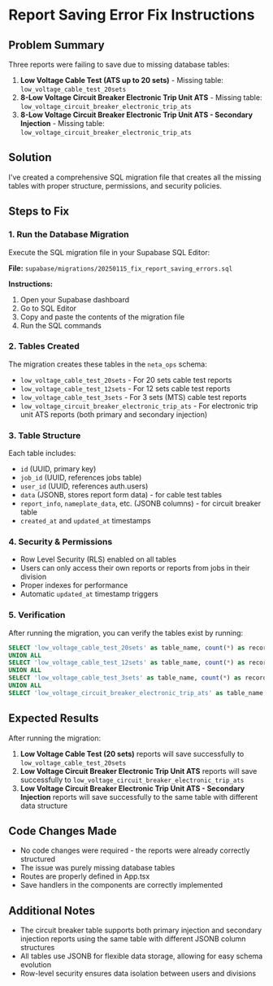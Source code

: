 # Report Saving Error Fix Instructions

## Problem Summary
Three reports were failing to save due to missing database tables:

1. **Low Voltage Cable Test (ATS up to 20 sets)** - Missing table: `low_voltage_cable_test_20sets`
2. **8-Low Voltage Circuit Breaker Electronic Trip Unit ATS** - Missing table: `low_voltage_circuit_breaker_electronic_trip_ats`
3. **8-Low Voltage Circuit Breaker Electronic Trip Unit ATS - Secondary Injection** - Missing table: `low_voltage_circuit_breaker_electronic_trip_ats`

## Solution
I've created a comprehensive SQL migration file that creates all the missing tables with proper structure, permissions, and security policies.

## Steps to Fix

### 1. Run the Database Migration
Execute the SQL migration file in your Supabase SQL Editor:

**File:** `supabase/migrations/20250115_fix_report_saving_errors.sql`

**Instructions:**
1. Open your Supabase dashboard
2. Go to SQL Editor
3. Copy and paste the contents of the migration file
4. Run the SQL commands

### 2. Tables Created
The migration creates these tables in the `neta_ops` schema:

- `low_voltage_cable_test_20sets` - For 20 sets cable test reports
- `low_voltage_cable_test_12sets` - For 12 sets cable test reports  
- `low_voltage_cable_test_3sets` - For 3 sets (MTS) cable test reports
- `low_voltage_circuit_breaker_electronic_trip_ats` - For electronic trip unit ATS reports (both primary and secondary injection)

### 3. Table Structure
Each table includes:
- `id` (UUID, primary key)
- `job_id` (UUID, references jobs table)
- `user_id` (UUID, references auth.users)
- `data` (JSONB, stores report form data) - for cable test tables
- `report_info`, `nameplate_data`, etc. (JSONB columns) - for circuit breaker table
- `created_at` and `updated_at` timestamps

### 4. Security & Permissions
- Row Level Security (RLS) enabled on all tables
- Users can only access their own reports or reports from jobs in their division
- Proper indexes for performance
- Automatic `updated_at` timestamp triggers

### 5. Verification
After running the migration, you can verify the tables exist by running:

```sql
SELECT 'low_voltage_cable_test_20sets' as table_name, count(*) as record_count FROM neta_ops.low_voltage_cable_test_20sets
UNION ALL
SELECT 'low_voltage_cable_test_12sets' as table_name, count(*) as record_count FROM neta_ops.low_voltage_cable_test_12sets
UNION ALL
SELECT 'low_voltage_cable_test_3sets' as table_name, count(*) as record_count FROM neta_ops.low_voltage_cable_test_3sets
UNION ALL
SELECT 'low_voltage_circuit_breaker_electronic_trip_ats' as table_name, count(*) as record_count FROM neta_ops.low_voltage_circuit_breaker_electronic_trip_ats;
```

## Expected Results
After running the migration:

1. **Low Voltage Cable Test (20 sets)** reports will save successfully to `low_voltage_cable_test_20sets`
2. **Low Voltage Circuit Breaker Electronic Trip Unit ATS** reports will save successfully to `low_voltage_circuit_breaker_electronic_trip_ats`
3. **Low Voltage Circuit Breaker Electronic Trip Unit ATS - Secondary Injection** reports will save successfully to the same table with different data structure

## Code Changes Made
- No code changes were required - the reports were already correctly structured
- The issue was purely missing database tables
- Routes are properly defined in App.tsx
- Save handlers in the components are correctly implemented

## Additional Notes
- The circuit breaker table supports both primary injection and secondary injection reports using the same table with different JSONB column structures
- All tables use JSONB for flexible data storage, allowing for easy schema evolution
- Row-level security ensures data isolation between users and divisions 